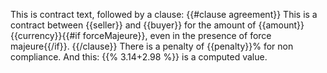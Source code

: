 This is contract text, followed by a clause:
{{#clause agreement}}
This is a contract between {{seller}} and {{buyer}} for the amount of {{amount}} {{currency}}{{#if forceMajeure}}, even in the presence of force majeure{{/if}}.
{{/clause}}
There is a penalty of {{penalty}}% for non compliance.
And this: {{% 3.14+2.98 %}} is a computed value.